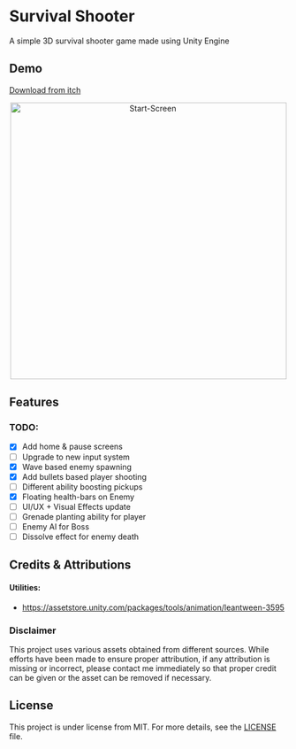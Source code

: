 # Survival Shooter

A simple 3D survival shooter game made using Unity Engine

## Demo

[Download from itch](https://kharva.itch.io/survival-shooter)

<p align="center">
    <img src="README-Resources/Gameplay.png" alt="Start-Screen" width="500px">

[//]: # (    <img src="README-Resources/CharacterSelection-Menu.png" alt="CharacterSelection-Menu" width="300px">)
</p>

## Features

### TODO:

- [x] Add home & pause screens
- [ ] Upgrade to new input system
- [x] Wave based enemy spawning
- [x] Add bullets based player shooting
- [ ] Different ability boosting pickups
- [x] Floating health-bars on Enemy
- [ ] UI/UX + Visual Effects update
- [ ] Grenade planting ability for player
- [ ] Enemy AI for Boss
- [ ] Dissolve effect for enemy death

## Credits & Attributions

#### Utilities:

- https://assetstore.unity.com/packages/tools/animation/leantween-3595

### Disclaimer

This project uses various assets obtained from different sources. While efforts have been made to ensure proper attribution, if any attribution is missing or incorrect, please contact me immediately so that proper credit can be given or the asset can be removed if necessary.

## License

This project is under license from MIT. For more details, see the [LICENSE](LICENSE) file.


